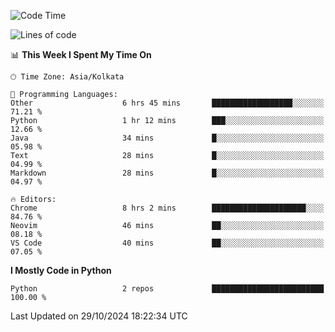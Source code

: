 <!--START_SECTION:waka-->
![Code Time](http://img.shields.io/badge/Code%20Time-360%20hrs%2020%20mins-blue)

![Lines of code](https://img.shields.io/badge/From%20Hello%20World%20I%27ve%20Written-332%20lines%20of%20code-blue)

📊 **This Week I Spent My Time On** 

```text
🕑︎ Time Zone: Asia/Kolkata

💬 Programming Languages: 
Other                    6 hrs 45 mins       ██████████████████░░░░░░░   71.21 % 
Python                   1 hr 12 mins        ███░░░░░░░░░░░░░░░░░░░░░░   12.66 % 
Java                     34 mins             █░░░░░░░░░░░░░░░░░░░░░░░░   05.98 % 
Text                     28 mins             █░░░░░░░░░░░░░░░░░░░░░░░░   04.99 % 
Markdown                 28 mins             █░░░░░░░░░░░░░░░░░░░░░░░░   04.97 % 

🔥 Editors: 
Chrome                   8 hrs 2 mins        █████████████████████░░░░   84.76 % 
Neovim                   46 mins             ██░░░░░░░░░░░░░░░░░░░░░░░   08.18 % 
VS Code                  40 mins             ██░░░░░░░░░░░░░░░░░░░░░░░   07.05 % 
```

**I Mostly Code in Python** 

```text
Python                   2 repos             █████████████████████████   100.00 % 
```




 Last Updated on 29/10/2024 18:22:34 UTC
<!--END_SECTION:waka-->
